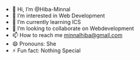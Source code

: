 - 👋 Hi, I’m @Hiba-Minnal
- 👀 I’m interested in Web Development
- 🌱 I’m currently learning ICS
- 💞️ I’m looking to collaborate on Webdevelopment
- 📫 How to reach me minnalhiba@gmail.com
- 😄 Pronouns: She
- ⚡ Fun fact: Nothing Special

<!---
Hiba-Minnal/Hiba-Minnal is a ✨ special ✨ repository because its `README.md` (this file) appears on your GitHub profile.
You can click the Preview link to take a look at your changes.
--->
